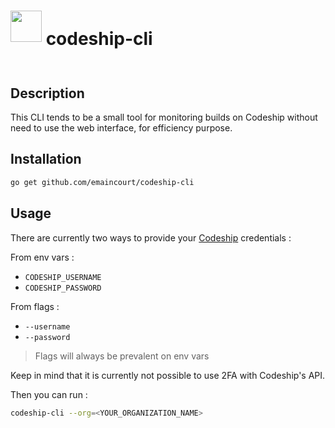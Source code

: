 # <div style="display:flex; flex-direction:row"><img src="https://i.vimeocdn.com/portrait/5336365_300x300" width="50px" height="50px"><p>&nbsp;codeship-cli<p/></div>

## Description

This CLI tends to be a small tool for monitoring builds on Codeship without need to use the web interface, for efficiency purpose.

## Installation

```bash
go get github.com/emaincourt/codeship-cli
```

## Usage

There are currently two ways to provide your [Codeship](https://codeship.com/) credentials :

From env vars :
* `CODESHIP_USERNAME`
* `CODESHIP_PASSWORD`

From flags :
* `--username`
* `--password`

> Flags will always be prevalent on env vars

Keep in mind that it is currently not possible to use 2FA with Codeship's API.

Then you can run :

```bash
codeship-cli --org=<YOUR_ORGANIZATION_NAME>
```

